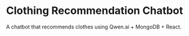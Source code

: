 # Clothing Recommendation Chatbot
A chatbot that recommends clothes using Qwen.ai + MongoDB + React.